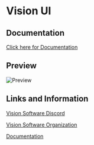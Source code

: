 # Vision UI


## Documentation

[Click here for Documentation][Docs]

## Preview

<img align="center" alt="Preview" src="https://i.imgur.com/TIrOFjP.png" />




## Links and Information

[Vision Software Discord][discord]

[Vision Software Organization][organization]

[Documentation][Docs]

[organization]: https://github.com/Vision-Software-LLC
[discord]: https://discord.com/users/486343483569864708
[Docs]: https://github.com/Vision-Software-LLC/Vision-UI/blob/main/Documentation.md
